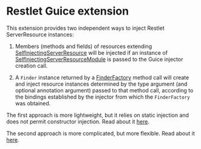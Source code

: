 # Restlet Guice extension 

This extension provides two independent ways to inject Restlet
ServerResource instances:

1.  Members (methods and fields) of resources extending [SelfInjectingServerResource](
        https://github.com/restlet/restlet-framework-java/blob/guice-integration/incubator/org.restlet.ext.guice/src/org/restlet/ext/guice/SelfInjectingServerResource.java
    ) will be injected if an instance of [SelfInjectingServerResourceModule](
        https://github.com/restlet/restlet-framework-java/blob/guice-integration/incubator/org.restlet.ext.guice/src/org/restlet/ext/guice/SelfInjectingServerResourceModule.java   
    ) is 
    passed to the Guice injector creation call.
    
2.  A `Finder` instance returned by a [FinderFactory](
        https://github.com/restlet/restlet-framework-java/blob/guice-integration/incubator/org.restlet.ext.guice/src/org/restlet/ext/guice/FinderFactory.java
    ) method call will create
    and inject resource instances determined by the type argument (and optional
    annotation argument) passed to that method call, according to the bindings 
    established by the injector from which the `FinderFactory` was obtained.
    
The first approach is more lightweight, but it relies on static injection and
does not permit constructor injection. Read about it [here](
  http://tembrel.blogspot.com/2012/03/restlet-guice-extension-considered.html
).

The second approach is more complicated, but more flexible. Read about it [here](
  http://tembrel.blogspot.com/2009/05/dependency-injection-in-restlet-20-with.html
).
